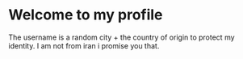 # Welcome to my profile
The username is a random city + the country of origin to protect my identity.
I am not from iran i promise you that.
